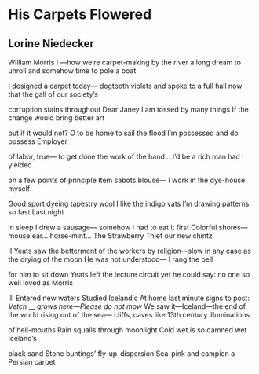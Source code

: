 # His Carpets Flowered
## Lorine Niedecker
William Morris
I
—how we’re carpet-making
by the river
a long dream to unroll
and somehow time to pole
a boat

I designed a carpet today—
dogtooth violets
and spoke to a full hall
now that the gall
of our society’s

corruption stains throughout
Dear Janey I am tossed
by many things
If the change would bring
better art

but if it would not?
O to be home to sail the flood
I’m possessed
and do possess
Employer

of labor, true—
to get done
the work of the hand…
I’d be a rich man
had I yielded

on a few points of principle
Item sabots
blouse—
I work in the dye-house
myself

Good sport dyeing
tapestry wool
I like the indigo vats
I’m drawing patterns so fast
Last night

in sleep I drew a sausage—
somehow I had to eat it first
Colorful shores—mouse ear...
horse-mint... The Strawberry Thief
our new chintz


II
Yeats saw the betterment of the workers
by religion—slow in any case
as the drying of the moon
He was not understood—
I rang the bell

for him to sit down
Yeats left the lecture circuit
yet he could say: no one
so well loved
as Morris


III
Entered new waters
Studied Icelandic
At home last minute signs
to post:
 _Vetch_
 __
_grows here—Please do not mow_
We saw it—Iceland—the end
of the world rising out of the sea—
cliffs, caves like 13th century
illuminations

of hell-mouths
Rain squalls through moonlight
Cold wet
is so damned wet
Iceland’s

black sand
Stone buntings’
fly-up-dispersion
Sea-pink and campion a Persian
carpet